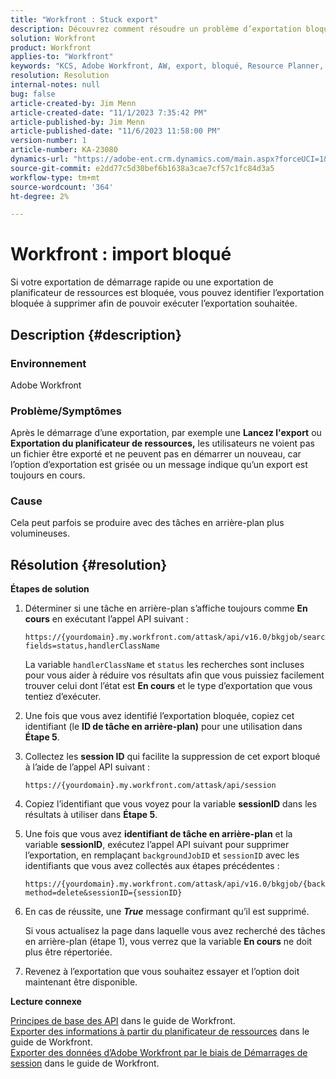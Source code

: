 ```yaml
---
title: "Workfront : Stuck export"
description: Découvrez comment résoudre un problème d’exportation bloqué par Adobe Workfront.
solution: Workfront
product: Workfront
applies-to: "Workfront"
keywords: "KCS, Adobe Workfront, AW, export, bloqué, Resource Planner, Kick-start, API, dépannage"
resolution: Resolution
internal-notes: null
bug: false
article-created-by: Jim Menn
article-created-date: "11/1/2023 7:35:42 PM"
article-published-by: Jim Menn
article-published-date: "11/6/2023 11:58:00 PM"
version-number: 1
article-number: KA-23080
dynamics-url: "https://adobe-ent.crm.dynamics.com/main.aspx?forceUCI=1&pagetype=entityrecord&etn=knowledgearticle&id=f76869d7-ed78-ee11-8179-6045bd006268"
source-git-commit: e2dd77c5d30bef6b1638a3cae7cf57c1fc84d3a5
workflow-type: tm+mt
source-wordcount: '364'
ht-degree: 2%

---
```


# Workfront : import bloqué


Si votre exportation de démarrage rapide ou une exportation de planificateur de ressources est bloquée, vous pouvez identifier l’exportation bloquée à supprimer afin de pouvoir exécuter l’exportation souhaitée.

## Description {#description}


### Environnement

Adobe Workfront



### Problème/Symptômes

Après le démarrage d’une exportation, par exemple une <b>Lancez l&#39;export</b> ou <b>Exportation du planificateur de ressources,</b> les utilisateurs ne voient pas un fichier être exporté et ne peuvent pas en démarrer un nouveau, car l’option d’exportation est grisée ou un message indique qu’un export est toujours en cours.



### Cause

Cela peut parfois se produire avec des tâches en arrière-plan plus volumineuses.


## Résolution {#resolution}


<b>Étapes de solution</b>



1. Déterminer si une tâche en arrière-plan s’affiche toujours comme <b>En cours</b> en exécutant l’appel API suivant :


   ```
   https://{yourdomain}.my.workfront.com/attask/api/v16.0/bkgjob/search?fields=status,handlerClassName
   ```




   La variable `handlerClassName` et `status` les recherches sont incluses pour vous aider à réduire vos résultats afin que vous puissiez facilement trouver celui dont l’état est <b>En cours</b> et le type d’exportation que vous tentiez d’exécuter.

1. Une fois que vous avez identifié l’exportation bloquée, copiez cet identifiant (le <b>ID de tâche en arrière-plan)</b> pour une utilisation dans <b>Étape 5</b>.

1. Collectez les <b>session ID</b> qui facilite la suppression de cet export bloqué à l’aide de l’appel API suivant :


   ```
   https://{yourdomain}.my.workfront.com/attask/api/session
   ```




1. Copiez l’identifiant que vous voyez pour la variable <b>sessionID</b> dans les résultats à utiliser dans <b>Étape 5</b>.

1. Une fois que vous avez <b>identifiant de tâche en arrière-plan</b> et la variable <b>sessionID</b>, exécutez l’appel API suivant pour supprimer l’exportation, en remplaçant `backgroundJobID` et `sessionID` avec les identifiants que vous avez collectés aux étapes précédentes :


   ```
   https://{yourdomain}.my.workfront.com/attask/api/v16.0/bkgjob/{backgroundJobID}?method=delete&sessionID={sessionID}
   ```




1. En cas de réussite, une <b>*True</b>* message confirmant qu’il est supprimé.

   Si vous actualisez la page dans laquelle vous avez recherché des tâches en arrière-plan (étape 1), vous verrez que la variable <b>En cours</b> ne doit plus être répertoriée.

1. Revenez à l’exportation que vous souhaitez essayer et l’option doit maintenant être disponible.



<b>Lecture connexe</b>

[Principes de base des API](https://experienceleague.adobe.com/docs/workfront/using/adobe-workfront-api/api-general-information/api-basics.html) dans le guide de Workfront.<br>
[Exporter des informations à partir du planificateur de ressources](https://experienceleague.adobe.com/docs/workfront/using/manage-resources/resource-planning-in-adobe-workfront/export-resource-planner.html) dans le guide de Workfront.<br>
[Exporter des données d’Adobe Workfront par le biais de Démarrages de session](https://experienceleague.adobe.com/docs/workfront/using/administration-and-setup/manage-wf/kick-starts/export-data-from-wf-via-kick-starts.html) dans le guide de Workfront.